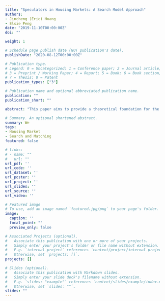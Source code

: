 ```yaml
---
title: "Speculators in Housing Markets: A Search Model Approach"
authors:
- Jincheng (Eric) Huang
- Elsie Peng
date: "2019-11-10T00:00:00Z"
doi: ""

weight: 1

# Schedule page publish date (NOT publication's date).
publishDate: "2020-08-12T00:00:00Z"

# Publication type.
# Legend: 0 = Uncategorized; 1 = Conference paper; 2 = Journal article;
# 3 = Preprint / Working Paper; 4 = Report; 5 = Book; 6 = Book section;
# 7 = Thesis; 8 = Patent
publication_types: ["3"]

# Publication name and optional abbreviated publication name.
publication: ""
publication_short: ""

abstract: "This paper aims to provide a theoretical foundation for the empirical observation in the housing market that a small number of speculators, or “flippers” contributed to a large portion of the increase in house prices and transactions during the 2003-2006 housing boom. We extend the search framework of Duffie, Garleanu and Pederson (2007) by introducing an additional type of agents who act like house flippers, in the sense that they purchase from sellers with low valuation of their houses and sell quickly to buyers with high valuation. As they spend most of their time on the market as speculative buyers, they reduce search frictions for sellers but increase search frictions for buyers. We show that under a reasonable set of parameter values, a small increase in the measure of flippers can lead to a reduction in housing vacancy and the average time of house posting on the market, as well as a significant increase in average prices. Moreover, these flippers are able to buy at below-average prices and sell at above-average prices, effectively generating a house price spread within the market."

# Summary. An optional shortened abstract.
summary: We
tags:
- Housing Market
- Search and Matching
featured: false

# links:
# - name: ""
#   url: ""
url_pdf: ''
url_code: ''
url_dataset: ''
url_poster: ''
url_project: ''
url_slides: ''
url_source: ''
url_video: ''

# Featured image
# To use, add an image named `featured.jpg/png` to your page's folder.
image:
  caption: ''
  focal_point: ""
  preview_only: false

# Associated Projects (optional).
#   Associate this publication with one or more of your projects.
#   Simply enter your project's folder or file name without extension.
#   E.g. `internal-project` references `content/project/internal-project/index.md`.
#   Otherwise, set `projects: []`.
projects: []

# Slides (optional).
#   Associate this publication with Markdown slides.
#   Simply enter your slide deck's filename without extension.
#   E.g. `slides: "example"` references `content/slides/example/index.md`.
#   Otherwise, set `slides: ""`.
slides: ""
---
```

